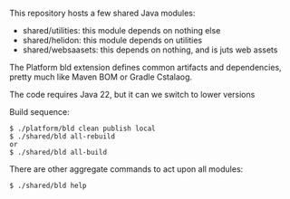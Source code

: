 This repository hosts a few shared Java modules:
- shared/utilities: this module depends on nothing else
- shared/helidon: this module depends on utilities
- shared/websaasets: this depends on nothing, and is juts web assets


The Platform bld extension defines common artifacts and dependencies, pretty much like Maven BOM or Gradle Cstalaog.

The code requires Java 22, but it can we switch to lower versions

Build sequence:
```
$ ./platform/bld clean publish local
$ ./shared/bld all-rebuild
or
$ ./shared/bld all-build
```

There are other aggregate commands to act upon all modules:
```
$ ./shared/bld help
```
